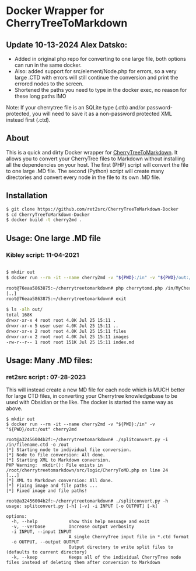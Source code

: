 # Docker Wrapper for CherryTreeToMarkdown

## Update 10-13-2024 Alex Datsko:

- Added in original php repo for converting to one large file, both options can run in the same docker.
- Also: added support for src/element/Node.php for errors, so a very large .CTD with errors will still continue the conversion and print the errored nodes to the screen.
- Shortened the paths you need to type in the docker exec, no reason for these long paths IMO

Note: If your cherrytree file is an SQLite type (.ctb) and/or password-protected, you will need to save it as a non-password protected XML instead first (.ctd).

## About

This is a quick and dirty Docker wrapper for [CherryTreeToMarkdown](https://gitlab.com/kibley/cherrytreetomarkdown).
It allows you to convert your CherryTree files to Markdown without installing all the dependencies on your host.
The first (PHP) script will convert the file to one large .MD file.
The second (Python) script will create many directories and convert every node in the file to its own .MD file.

## Installation

~~~ bash
$ git clone https://github.com/ret2src/CherryTreeToMarkdown-Docker
$ cd CherryTreeToMarkdown-Docker
$ docker build -t cherry2md .
~~~

## Usage: One large .MD file
### Kibley script: 11-04-2021

~~~ bash

$ mkdir out
$ docker run --rm -it --name cherry2md -v "${PWD}:/in" -v "${PWD}/out:/out" cherry2md

root@76eaa5863875:~/cherrytreetomarkdown# php cherrytomd.php /in/MyCherryTreeNotes.ctd /out
[..]
root@76eaa5863875:~/cherrytreetomarkdown# exit

$ ls -alh out/
total 168K
drwxr-xr-x 4 root root 4.0K Jul 25 15:11 .
drwxr-xr-x 5 user user 4.0K Jul 25 15:11 ..
drwxr-xr-x 2 root root 4.0K Jul 25 15:11 files
drwxr-xr-x 2 root root 4.0K Jul 25 15:11 images
-rw-r--r-- 1 root root 151K Jul 25 15:11 index.md
~~~

## Usage: Many .MD files:
### ret2src script : 07-28-2023

This will instead create a new MD file for each node which is MUCH better for large CTD files, in converting your Cherrytree knowledgebase to be used with Obsidian or the like.
The docker is started the same way as above.

~~~
$ mkdir out
$ docker run --rm -it --name cherry2md -v "${PWD}:/in" -v "${PWD}/out:/out" cherry2md

root@a32456004b2f:~/cherrytreetomarkdown# ./splitconvert.py -i /in/filename.ctd -o /out
[*] Starting node to individual file conversion.
[*] Node to file conversion: All done.
[*] Starting XML to Markdown conversion.
PHP Warning:  mkdir(): File exists in /root/cherrytreetomarkdown/src/logic/CherryToMD.php on line 24
[...]
[*] XML to Markdown conversion: All done.
[*] Fixing image and file paths ...
[*] Fixed image and file paths!
~~~

~~~
root@a32456004b2f:~/cherrytreetomarkdown# ./splitconvert.py -h
usage: splitconvert.py [-h] [-v] -i INPUT [-o OUTPUT] [-k]

options:
  -h, --help            show this help message and exit
  -v, --verbose         Increase output verbosity
  -i INPUT, --input INPUT
                        A single CherryTree input file in *.ctd format
  -o OUTPUT, --output OUTPUT
                        Output directory to write split files to (defaults to current directory)
  -k, --keep            Keeps all of the individual CherryTree node files instead of deleting them after conversion to Markdown
~~~
